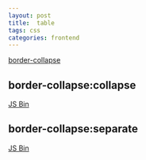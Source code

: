 ```yaml
---
layout: post
title:  table
tags: css
categories: frontend
---
```


[border-collapse](https://developer.mozilla.org/en-US/docs/Web/CSS/border-collapse)

## border-collapse:collapse
<a class="jsbin-embed" href="http://jsbin.com/OJIdali/1/embed?html,css,output">JS Bin</a><script src="http://static.jsbin.com/js/embed.js"></script>

## border-collapse:separate
<a class="jsbin-embed" href="http://jsbin.com/OJIdali/3/embed?html,css,output">JS Bin</a><script src="http://static.jsbin.com/js/embed.js"></script>